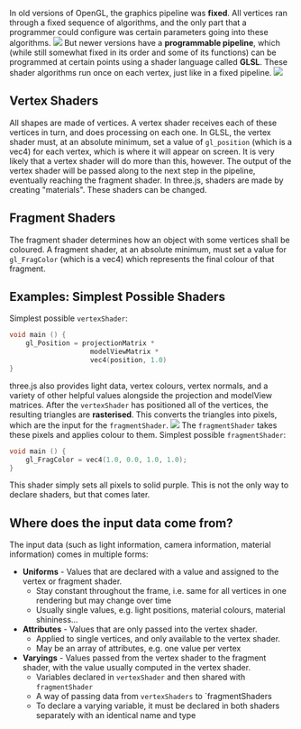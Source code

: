 In old versions of OpenGL, the graphics pipeline was **fixed**. All vertices ran through a fixed sequence of algorithms, and the only part that a programmer could configure was certain parameters going into these algorithms.
![](Pasted%20image%2020230207141307.png)
But newer versions have a **programmable pipeline**, which (while still somewhat fixed in its order and some of its functions) can be programmed at certain points using a shader language called **GLSL**. These shader algorithms run once on each vertex, just like in a fixed pipeline.
![](Pasted%20image%2020230207141415.png)
## Vertex Shaders
All shapes are made of vertices. A vertex shader receives each of these vertices in turn, and does processing on each one. In GLSL, the vertex shader must, at an absolute minimum, set a value of `gl_position` (which is a vec4) for each vertex, which is where it will appear on screen. It is very likely that a vertex shader will do more than this, however. The output of the vertex shader will be passed along to the next step in the pipeline, eventually reaching the fragment shader.
In three.js, shaders are made by creating "materials". These shaders can be changed.

## Fragment Shaders
The fragment shader determines how an object with some vertices shall be coloured. A fragment shader, at an absolute minimum, must set a value for `gl_FragColor` (which is a vec4) which represents the final colour of that fragment.

## Examples: Simplest Possible Shaders
Simplest possible `vertexShader`:
```C
void main () {
	gl_Position = projectionMatrix *
					modelViewMatrix *
					vec4(position, 1.0)
}
```
three.js also provides light data, vertex colours, vertex normals, and a variety of other helpful values alongside the projection and modelView matrices.
After the `vertexShader` has positioned all of the vertices, the resulting triangles are **rasterised**. This converts the triangles into pixels, which are the input for the `fragmentShader`. 
![](Pasted%20image%2020230207143143.png)
The `fragmentShader` takes these pixels and applies colour to them.
Simplest possible `fragmentShader`:
```C
void main () {
	gl_FragColor = vec4(1.0, 0.0, 1.0, 1.0);
}
```
This shader simply sets all pixels to solid purple. This is not the only way to declare shaders, but that comes later.

## Where does the input data come from?
The input data (such as light information, camera information, material information) comes in multiple forms:
- **Uniforms** - Values that are declared with a value and assigned to the vertex or fragment shader.
	- Stay constant throughout the frame, i.e. same for all vertices in one rendering but may change over time
	- Usually single values, e.g. light positions, material colours, material shininess...
- **Attributes** - Values that are only passed into the vertex shader.
	- Applied to single vertices, and only available to the vertex shader.
	- May be an array of attributes, e.g. one value per vertex
- **Varyings** - Values passed from the vertex shader to the fragment shader, with the value usually computed in the vertex shader.
	- Variables declared in `vertexShader` and then shared with `fragmentShader`
	- A way of passing data from `vertexShaders` to `fragmentShaders
	- To declare a varying variable, it must be declared in both shaders separately with an identical name and type

